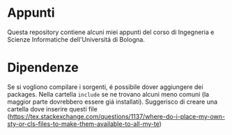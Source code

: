 # Appunti
Questa repository contiene alcuni miei appunti del corso di Ingegneria e Scienze Informatiche dell'Universitá di Bologna.

# Dipendenze
Se si vogliono compilare i sorgenti, é possibile dover aggiungere dei packages. Nella cartella `include` se ne trovano alcuni meno comuni (la maggior parte dovrebbero essere giá installati). Suggerisco di creare una cartella dove inserire questi file (<https://tex.stackexchange.com/questions/1137/where-do-i-place-my-own-sty-or-cls-files-to-make-them-available-to-all-my-te>)
